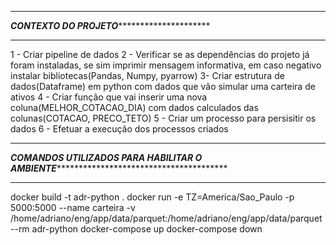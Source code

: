 **************************************************************************************************************************************************************************************************************************************************************************
*****************************************************************************************************************CONTEXTO DO PROJETO**************************************************************************************************************************************
**************************************************************************************************************************************************************************************************************************************************************************
1 - Criar pipeline de dados 
2 - Verificar se as dependências do projeto já foram instaladas, se sim imprimir mensagem informativa, em caso negativo instalar bibliotecas(Pandas, Numpy, pyarrow)
3- Criar estrutura de dados(Dataframe) em python com dados que vão simular uma carteira de ativos
4 - Criar função que vai inserir uma nova coluna(MELHOR_COTACAO_DIA) com dados calculados das colunas(COTACAO, PRECO_TETO)
5 - Criar um processo para persisitir os dados
6 - Efetuar a execução dos processos criados




**************************************************************************************************************************************************************************************************************************************************************************
*******************************************************************************************COMANDOS UTILIZADOS PARA HABILITAR O AMBIENTE**********************************************************************************************************************************
**************************************************************************************************************************************************************************************************************************************************************************
docker build -t adr-python .
docker run -e TZ=America/Sao_Paulo -p 5000:5000 --name carteira -v /home/adriano/eng/app/data/parquet:/home/adriano/eng/app/data/parquet --rm adr-python
docker-compose up
docker-compose down




